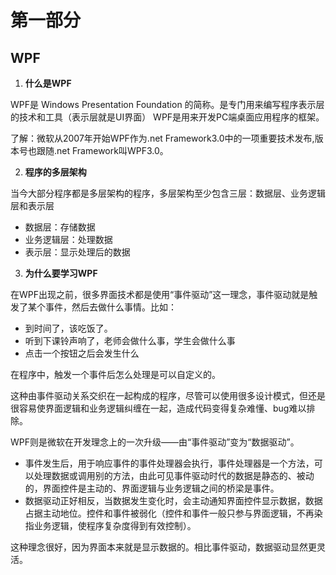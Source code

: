 # 第一部分
## WPF

1. **什么是WPF**

WPF是 Windows Presentation Foundation 的简称。是专门用来编写程序表示层的技术和工具（表示层就是UI界面）
WPF是用来开发PC端桌面应用程序的框架。

了解：微软从2007年开始WPF作为.net Framework3.0中的一项重要技术发布,版本号也跟随.net Framework叫WPF3.0。

2. **程序的多层架构**

当今大部分程序都是多层架构的程序，多层架构至少包含三层：数据层、业务逻辑层和表示层

- 数据层：存储数据
- 业务逻辑层：处理数据
- 表示层：显示处理后的数据


3. **为什么要学习WPF**

在WPF出现之前，很多界面技术都是使用“事件驱动”这一理念，事件驱动就是触发了某个事件，然后去做什么事情。比如：

- 到时间了，该吃饭了。
- 听到下课铃声响了，老师会做什么事，学生会做什么事
- 点击一个按钮之后会发生什么

在程序中，触发一个事件后怎么处理是可以自定义的。

这种由事件驱动关系交织在一起构成的程序，尽管可以使用很多设计模式，但还是很容易使界面逻辑和业务逻辑纠缠在一起，造成代码变得复杂难懂、bug难以排除。

WPF则是微软在开发理念上的一次升级——由“事件驱动”变为“数据驱动”。

- 事件发生后，用于响应事件的事件处理器会执行，事件处理器是一个方法，可以处理数据或调用别的方法，由此可见事件驱动时代的数据是静态的、被动的，界面控件是主动的、界面逻辑与业务逻辑之间的桥梁是事件。
- 数据驱动正好相反，当数据发生变化时，会主动通知界面控件显示数据，数据占据主动地位。控件和事件被弱化（控件和事件一般只参与界面逻辑，不再染指业务逻辑，使程序复杂度得到有效控制）。

这种理念很好，因为界面本来就是显示数据的。相比事件驱动，数据驱动显然更灵活。




